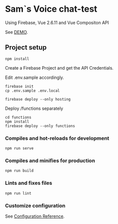 # Sam`s Voice chat-test

Using Firebase, Vue 2.6.11 and Vue Compositon API

See [DEMO](https://voicesam-5c724.web.app).

## Project setup


```
npm install
```
Create a Firebase Project and get the API Credentials.

Edit .env.sample accordingly.
```
firebase init
cp .env.sample .env.local

firebase deploy --only hosting
```

Deploy /functions separately

```
cd functions
npm install
firebase deploy --only functions
```


### Compiles and hot-reloads for development
```
npm run serve
```

### Compiles and minifies for production
```
npm run build
```

### Lints and fixes files
```
npm run lint
```

### Customize configuration
See [Configuration Reference](https://cli.vuejs.org/config/).
